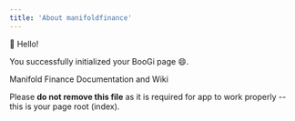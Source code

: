 ```yaml
---
title: 'About manifoldfinance'
---
```


:wave: Hello!

You successfully initialized your BooGi page :smile:.

Manifold Finance Documentation and Wiki

<Error>

Please **do not remove this file** as it is required for app
to work properly -- this is your page root (index).

</Error>